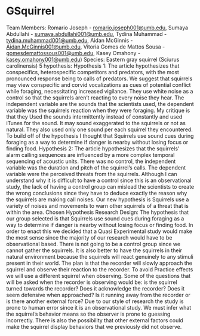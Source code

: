 # GSquirrel
Team Members: Romario Joseph - romario.joseph001@umb.edu, Sumaya Abdullahi - sumaya.abdullahi001@umb.edu, Tydina Muhammad - tydina.muhammad001@umb.edu, Aidan McGinnis - Aidan.McGinnis001@umb.edu, Vitoria Gomes de Mattos Sousa - gomesdemattossous001@umb.edu, Kasey Omahony - kasey.omahony001@umb.edu)
Species: Eastern gray squirrel (Sciurus carolinensis)
5 hypothesis:
Hypothesis 1: The article hypothesizes that conspecifics, heterospecific competitors and predators, with the most pronounced response being to calls of predators. We suggest that squirrels may view conspecific and corvid vocalizations as cues of potential conflict while foraging, necessitating increased vigilance. They use white noise as a control so that the squirrels aren’t reacting to every noise they hear. The independent variable are the sounds that the scientists used, the dependent variable was the squirrels reaction when they were foraging. My critique is that they Used the sounds intermittently instead of constantly and used iTunes for the sound. It may sound exaggerated to the squirrels or not as natural. They also used only one sound per each squirrel they encountered. To build off of the hypothesis I thought that Squirrels use sound cues during foraging as a way to determine if danger is nearby without losing focus or finding food. 
Hypothesis 2: The article hypothesizes that the squirrels’ alarm calling sequences are influenced by a more complex temporal sequencing of acoustic units. There was no control, the independent variable was the duration and pitch of the squirrel’s calls. The dependent variable were the perceived threats from the squirrels. Although I can understand why it is difficult to have a control since this is an observational study, the lack of having a control group can mislead the scientists to create the wrong conclusions since they have to deduce exactly the reason why the squirrels are making call noises. Our new hypothesis is Squirrels use a variety of noises and movements to warn other squirrels of a threat that is within the area.
Chosen Hypothesis Research Design: The hypothesis that our group selected is that Squirrels use sound cues during foraging as a way to determine if danger is nearby without losing focus or finding food. In order to enact this we decided that a Quasi Experimental study would make the most sense since the majority of our research would have to be observational based. There is not going to be a control group since we cannot gather the squirrels. It is also better to have the squirrels in their natural environment because the squirrels will react genuinely to any stimuli present in their world. The plan is that the recorder will slowly approach the squirrel and observe their reaction to the recorder. To avoid Practice effects we will use a different squirrel when observing. Some of the questions that will be asked when the recorder is observing would be: is the squirrel turned towards the recorder? Does it acknowledge the recorder? Does it seem defensive when approached? Is it running away from the recorder or is there another external force? Due to our style of research the study is prone to human error since it is an observational study. We must infer what the squirrel’s behavior means so the observer is prone to guessing incorrectly. There is also the possibility that other external factors could make the squirrel display behaviors that we previously did not observe. 

